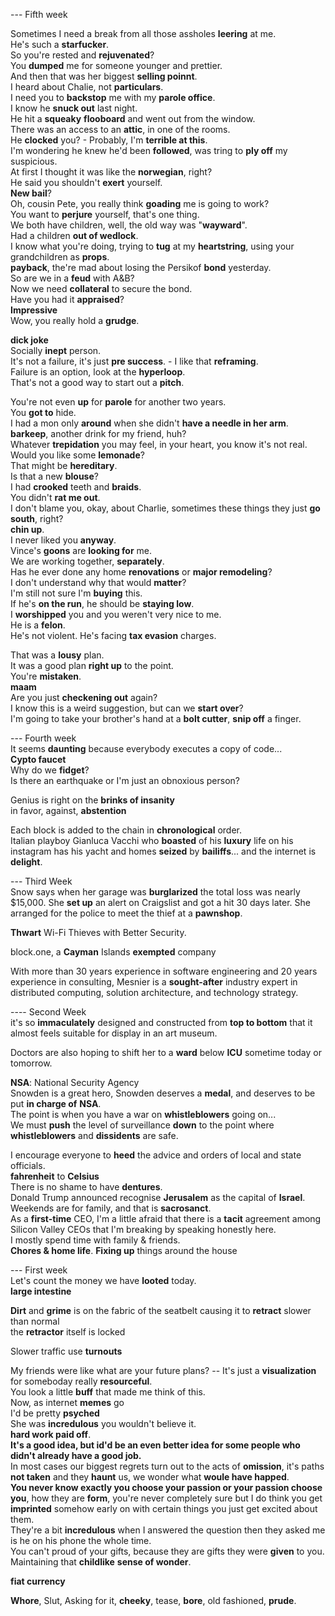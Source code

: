   
   
   
--- Fifth week  
   
Sometimes I need a break from all those assholes **leering** at me.  
He's such a **starfucker**.  
So you're rested and **rejuvenated**?  
You **dumped** me for someone younger and prettier.  
And then that was her biggest **selling poinnt**.  
I heard about Chalie, not **particulars**.  
I need you to **backstop** me with my **parole office**.  
I know he **snuck out** last night.  
He hit a **squeaky** **flooboard** and went out from the window.  
There was an access to an **attic**, in one of the rooms.  
He **clocked** you?  - Probably, I'm **terrible at this**.  
I'm wondering he knew he'd been **followed**, was tring to **ply off** my suspicious.  
At first I thought it was like the **norwegian**, right?  
He said you shouldn't **exert** yourself.  
**New bail**?  
Oh, cousin Pete, you really think **goading** me is going to work?  
You want to **perjure** yourself, that's one thing.  
We both have children, well, the old way was "**wayward**".  
Had a children **out of wedlock**.  
I know what you're doing, trying to **tug** at my **heartstring**, using your grandchildren as **props**.  
**payback**, the're mad about losing the Persikof **bond** yesterday.  
So are we in a **feud** with A&B?  
Now we need **collateral** to secure the bond.  
Have you had it **appraised**?  
**Impressive**  
Wow, you really hold a **grudge**.  
   
   
   
**dick joke**  
Socially **inept** person.  
It's not a failure, it's just **pre success**. - I like that **reframing**.  
Failure is an option, look at the **hyperloop**.  
That's not a good way to start out a **pitch**.  
   
You're not even **up** for **parole** for another two years.  
You **got to** hide.  
I had a mon only **around** when she didn't **have a needle in her arm**.  
**barkeep**, another drink for my friend, huh?  
Whatever **trepidation** you may feel, in your heart, you know it's not real.  
Would you like some **lemonade**?  
That might be **hereditary**.  
Is that a new **blouse**?  
I had **crooked** teeth and **braids**.  
You didn't **rat me out**.  
I don't blame you, okay, about Charlie, sometimes these things they just **go south**, right?  
**chin up**.  
I never liked you **anyway**.  
Vince's **goons** are **looking for** me.  
We are working together, **separately**.  
Has he ever done any home **renovations** or **major remodeling**?  
I don't understand why that would **matter**?  
I'm still not sure I'm **buying** this.  
If he's **on the run**, he should be **staying low**.  
I **worshipped** you and you weren't very nice to me.  
He is a **felon**.  
He's not violent. He's facing **tax evasion** charges.  
   
That was a **lousy** plan.  
It was a good plan **right up** to the point.  
You're **mistaken**.  
**maam**  
Are you just **checkening out** again?  
I know this is a weird suggestion, but can we **start over**?  
I'm going to take your brother's hand at a **bolt cutter**, **snip off** a finger.  
   
--- Fourth week  
It seems **daunting** because everybody executes a copy of code...  
**Cypto faucet**  
Why do we **fidget**?  
Is there an earthquake or I'm just an obnoxious person?  
   
Genius is right on the **brinks of insanity**  
in favor, against, **abstention**  
   
Each block is added to the chain in **chronological** order.  
Italian playboy Gianluca Vacchi who **boasted** of his **luxury** life on his instagram has his yacht and homes **seized** by **bailiffs**... and the internet is **delight**.  
   
--- Third Week  
Snow says when her garage was **burglarized** the total loss was nearly $15,000. She **set up** an alert on Craigslist and got a hit 30 days later. She arranged for the police to meet the thief at a **pawnshop**.  
   
**Thwart** Wi-Fi Thieves with Better Security.  
   
block.one, a **Cayman** Islands **exempted** company  
   
With more than 30 years experience in software engineering and 20 years experience in consulting, Mesnier is a **sought-after** industry expert in distributed computing, solution architecture, and technology strategy.  
   
---- Second Week  
it's so **immaculately** designed and constructed from **top to bottom** that it almost feels suitable for display in an art museum.  
   
Doctors are also hoping to shift her to a **ward** below **ICU** sometime today or tomorrow.  
   
**NSA**: National Security Agency  
Snowden is a great hero, Snowden deserves a **medal**, and deserves to be put **in charge of** **NSA**.  
The point is when you have a war on **whistleblowers** going on...  
We must **push** the level of surveillance **down** to the point where **whistleblowers** and **dissidents** are safe.  
   
I encourage everyone to **heed** the advice and orders of local and state officials.  
**fahrenheit** to **Celsius**  
There is no shame to have **dentures**.  
Donald Trump announced recognise **Jerusalem** as the capital of **Israel**.  
Weekends are for family, and that is **sacrosanct**.  
As a **first-time** CEO, I'm a little afraid that there is a **tacit** agreement among Silicon Valley CEOs that I'm breaking by speaking honestly here.  
I mostly spend time with family & friends.  
**Chores & home life**. **Fixing up** things around the house  
   
--- First week  
Let's count the money we have **looted** today.  
**large intestine**  
   
**Dirt** and **grime** is on the fabric of the seatbelt causing it to **retract** slower than normal  
the **retractor** itself is locked  
   
Slower traffic use **turnouts**  
   
My friends were like what are your future plans? -- It's just a **visualization** for someboday really **resourceful**.  
You look a little **buff** that made me think of this.  
Now, as internet **memes** go  
I'd be pretty **psyched**  
She was **incredulous** you wouldn't believe it.  
**hard work paid off**.  
**It's a good idea, but id'd be an even better idea for some people who didn't already have a good job.**  
In most cases our biggest regrets turn out to the acts of **omission**, it's paths **not taken** and they **haunt** us, we wonder what **woule have happed**.  
**You never know exactly you choose your passion or your passion choose you**, how they are **form**, you're never completely sure but I do think you get **imprinted** somehow early on with certain things you just get excited about them.  
They're a bit **incredulous** when I answered the question then they asked me is he on his phone the whole time.  
You can't proud of your gifts, because they are gifts they were **given** to you.  
Maintaining that **childlike** **sense of wonder**.  
   
**fiat currency**  
   
**Whore**, Slut, Asking for it, **cheeky**, tease, **bore**, old fashioned, **prude**.  

